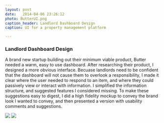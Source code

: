 ```yaml
---
layout: post
date:   2014-04-06 23:26:12
photo: ButterUI.png
caption_header: Landlord Dashboard Design
caption: UI for a property management platform

---
```


### Landlord Dashboard Design

A brand new startup building out their minimum viable product, Butter needed a warm, easy to use dashboard. After researching their product, I designed a more obvious interface. Becuase landlords need to be confident that the dashboard will not cause them to overlook a responsibility, I made it clear where the user needed to respond to an item, and where they could passively view or interact with information. I simplified the information structure, and suggested features I considered missing. To make these suggestions easy to digest, I did a high fidelity mockup to convey the brand look I wanted to convey, and then presented a version with usability comments and suggestions.

<img src="{{site.url}}/img/large/ButterUI.png" class="piece"/>
<img src="{{site.url}}/img/large/ButterUI-comments.png" class="piece"/>
